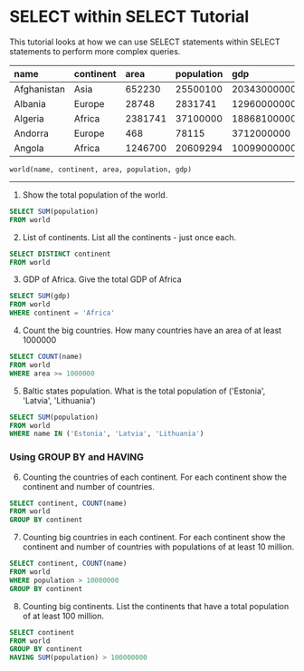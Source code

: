 # SELECT within SELECT Tutorial

This tutorial looks at how we can use SELECT statements within SELECT statements to perform more complex queries.

| name        | continent | area    | population | gdp          |
| :---------- | :-------- | :------ | :--------- | :----------- |
| Afghanistan | Asia      | 652230  | 25500100   | 20343000000  |
| Albania     | Europe    | 28748   | 2831741    | 12960000000  |
| Algeria     | Africa    | 2381741 | 37100000   | 188681000000 |
| Andorra     | Europe    | 468     | 78115      | 3712000000   |
| Angola      | Africa    | 1246700 | 20609294   | 100990000000 |

`world(name, continent, area, population, gdp)`

---

1. Show the total population of the world.

```sql
SELECT SUM(population)
FROM world
```

2. List of continents. List all the continents - just once each.

```sql
SELECT DISTINCT continent
FROM world
```

3. GDP of Africa. Give the total GDP of Africa

```sql
SELECT SUM(gdp)
FROM world
WHERE continent = 'Africa'
```

4. Count the big countries. How many countries have an area of at least 1000000

```sql
SELECT COUNT(name)
FROM world
WHERE area >= 1000000
```

5. Baltic states population. What is the total population of ('Estonia', 'Latvia', 'Lithuania')

```sql
SELECT SUM(population)
FROM world
WHERE name IN ('Estonia', 'Latvia', 'Lithuania')
```

### Using GROUP BY and HAVING

6. Counting the countries of each continent. For each continent show the continent and number of countries.

```sql
SELECT continent, COUNT(name)
FROM world
GROUP BY continent
```

7. Counting big countries in each continent. For each continent show the continent and number of countries with populations of at least 10 million.

```sql
SELECT continent, COUNT(name)
FROM world
WHERE population > 10000000
GROUP BY continent
```

8. Counting big continents. List the continents that have a total population of at least 100 million.

```sql
SELECT continent
FROM world
GROUP BY continent
HAVING SUM(population) > 100000000
```
